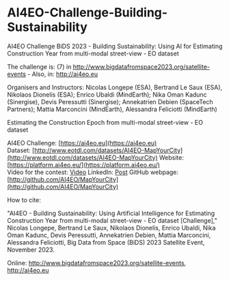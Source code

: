 # AI4EO-Challenge-Building-Sustainability
AI4EO Challenge BiDS 2023 - Building Sustainability: Using AI for Estimating Construction Year from multi-modal street-view - EO dataset

The challenge is: (7) in http://www.bigdatafromspace2023.org/satellite-events - Also, in: http://ai4eo.eu 

Organisers and Instructors: Nicolas Longepe (ESA), Bertrand Le Saux (ESA), Nikolaos Dionelis (ESA); Enrico Ubaldi (MindEarth); Nika Oman Kadunc (Sinergise), Devis Peressutti (Sinergise); Annekatrien Debien (SpaceTech Partners); Mattia Marconcini (MindEarth), Alessandra Feliciotti (MindEarth)

Estimating the Construction Epoch from multi-modal street-view - EO dataset

AI4EO Challenge: [https://ai4eo.eu](https://ai4eo.eu)  
Dataset: [http://www.eotdl.com/datasets/AI4EO-MapYourCity](http://www.eotdl.com/datasets/AI4EO-MapYourCity) 
Website: [https://platform.ai4eo.eu/](https://platform.ai4eo.eu/)    
Video for the contest: [Video](https://eur05.safelinks.protection.outlook.com/?url=https%3A%2F%2Fwww.youtube.com%2Fwatch%3Fv%3DoVfINRBFIUY&data=05%7C02%7Cnikolaos.dionelis%40esa.int%7Cef0ce3a054d843bc2f9b08dc533422a9%7C9a5cacd02bef4dd7ac5c7ebe1f54f495%7C0%7C0%7C638476730605938937%7CUnknown%7CTWFpbGZsb3d8eyJWIjoiMC4wLjAwMDAiLCJQIjoiV2luMzIiLCJBTiI6Ik1haWwiLCJXVCI6Mn0%3D%7C0%7C%7C%7C&sdata=zQYzRMY04jykxVKnGJwbHTucASLJN4RqEFO0t1J9Oko%3D&reserved=0) 
LinkedIn: [Post](http://www.linkedin.com/posts/nicolaslongepe_mapyourcity-challenge-reveal-your-citys-activity-7183102984799600640-J7EG) 
GitHub webpage: [http://github.com/AI4EO/MapYourCity](http://github.com/AI4EO/MapYourCity) 

How to cite: 

"AI4EO - Building Sustainability: Using Artificial Intelligence for Estimating Construction Year from multi-modal street-view - EO dataset [Challenge]," Nicolas Longepe, Bertrand Le Saux, Nikolaos Dionelis, Enrico Ubaldi, Nika Oman Kadunc, Devis Peressutti, Annekatrien Debien, Mattia Marconcini, Alessandra Feliciotti, Big Data from Space (BiDS) 2023 Satellite Event, November 2023.

Online: http://www.bigdatafromspace2023.org/satellite-events, http://ai4eo.eu 

